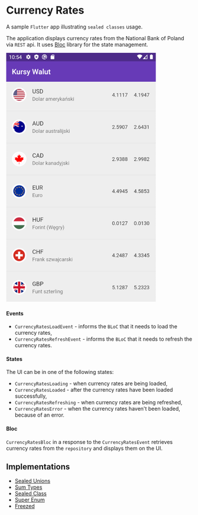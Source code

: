 # Currency Rates

A sample `Flutter` app illustrating `sealed classes` usage.

The application displays currency rates from the National Bank of Poland via `REST` api. It uses [Bloc](https://github.com/felangel/bloc/) library for the state management.

![Currency Rates](/screenshots/currency-rates.png "Currency Rates")

#### Events

- `CurrencyRatesLoadEvent` - informs the `BLoC` that it needs to load the currency rates,
- `CurrencyRatesRefreshEvent` - informs the `BLoC` that it needs to refresh the currency rates.

#### States

The UI can be in one of the following states:

- `CurrencyRatesLoading` - when currency rates are being loaded,
- `CurrencyRatesLoaded` - after the currency rates have been loaded successfully,
- `CurrencyRatesRefreshing` - when currency rates are being refreshed,
- `CurrencyRatesError` - when the currency rates haven't been loaded, because of an error.

#### Bloc

`CurrencyRatesBloc` in a response to the `CurrencyRatesEvent` retrieves currency rates from the `repository` and displays them on the UI.

## Implementations

- [Sealed Unions](https://github.com/klisiewicz/currency-rates/sealed-unions/README.md)
- [Sum Types](https://github.com/klisiewicz/currency-rates/sum-types/README.md)
- [Sealed Class](https://github.com/klisiewicz/currency-rates/sealed-class/README.md)
- [Super Enum](https://github.com/klisiewicz/currency-rates/super-enum/README.md)
- [Freezed](https://github.com/klisiewicz/currency-rates/freezed/README.md)
